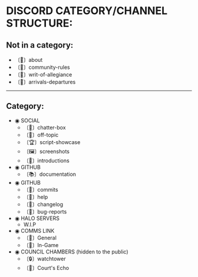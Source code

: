 # DISCORD CATEGORY/CHANNEL STRUCTURE:

## Not in a category:

* 〔📝〕about
* 〔📕〕community-rules
* 〔📜〕writ-of-allegiance
* 〔🚪〕arrivals-departures

---

## Category:

* ◉ SOCIAL
  * 〔💬〕chatter-box
  * 〔💭〕off-topic
  * 〔🏆〕script-showcase
  * 〔🖼️〕screenshot️s
  * 〔👋〕introductions
* ◉ GITHUB
  * 〔📚〕documentation
* ◉ GITHUB
  * 〔🔔〕commits
  * 〔🙋〕help
  * 〔📜〕changelog
  * 〔🐛〕bug-reports
* ◉ HALO SERVERS
  * W.I.P
* ◉ COMMS LINK
  * 〔🎤〕General
  * 〔🎤〕In-Game
* ◉ COUNCIL CHAMBERS (hidden to the public)
  * 〔🔒〕watchtower
  * 〔🎤〕Court's Echo